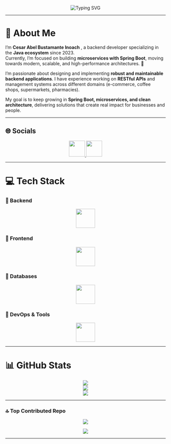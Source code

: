 <!-- Banner animated -->
<p align="center">
  <img src="https://readme-typing-svg.herokuapp.com?font=Fira+Code&size=28&duration=3000&pause=1000&color=38C2FF&center=true&vCenter=true&width=850&lines=Hi+there!+I'm+Cesar+Abel+Bustamante+Inoach;Backend+Developer;Java+%7C+Spring+Boot+%7C+Microservices;Always+learning+%26+growing" alt="Typing SVG" />
</p>

---

# 💫 About Me
I’m **Cesar Abel Bustamante Inoach** , a backend developer specializing in the **Java ecosystem** since 2023.  
Currently, I’m focused on building **microservices with Spring Boot**, moving towards modern, scalable, and high-performance architectures. 🚀  

I’m passionate about designing and implementing **robust and maintainable backend applications**. I have experience working on **RESTful APIs** and management systems across different domains (e-commerce, coffee shops, supermarkets, pharmacies).  

My goal is to keep growing in **Spring Boot, microservices, and clean architecture**, delivering solutions that create real impact for businesses and people.  

---

## 🌐 Socials
<p align="center">
  <a href="https://www.linkedin.com/in/cesar-abel-bustamante-inoach">
    <img src="https://skillicons.dev/icons?i=linkedin" height="50"/>
  </a>
  <a href="mailto:cesarabelbustamante@gmail.com">
    <img src="https://cdn.jsdelivr.net/gh/devicons/devicon/icons/google/google-original.svg" height="50"/>
  </a>
</p>

---

# 💻 Tech Stack

### 🔹 Backend
<p align="center">
  <img src="https://skillicons.dev/icons?i=java,spring,hibernate,maven" height="60"/>
</p>

### 🔹 Frontend
<p align="center">
  <img src="https://skillicons.dev/icons?i=js,html,bootstrap,tailwind" height="60"/>
</p>

### 🔹 Databases
<p align="center">
  <img src="https://skillicons.dev/icons?i=mysql,postgres,sqlite,oracle" height="60"/>
</p>

### 🔹 DevOps & Tools
<p align="center">
  <img src="https://skillicons.dev/icons?i=docker,github,postman,figma" height="60"/>
</p>

---

# 📊 GitHub Stats
<div align="center">
  
![](https://github-readme-stats.vercel.app/api?username=AbelBusi&theme=tokyonight&hide_border=true&include_all_commits=true&count_private=true&show_icons=true)  
![](https://github-readme-streak-stats.herokuapp.com/?user=AbelBusi&theme=tokyonight&hide_border=true)  
![](https://github-readme-stats.vercel.app/api/top-langs/?username=AbelBusi&theme=tokyonight&hide_border=true&layout=compact)  

</div>

---

### 🔝 Top Contributed Repo
<div align="center">
  
![](https://github-contributor-stats.vercel.app/api?username=AbelBusi&limit=5&theme=tokyonight&combine_all_yearly_contributions=true)  

[![](https://visitcount.itsvg.in/api?id=AbelBusi&icon=5&color=1)](https://visitcount.itsvg.in)  

</div>

---

